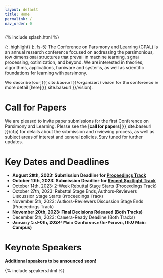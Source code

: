 ```yaml
---
layout: default
title: Home
permalink: /
nav_order: 0
---
```


{% include splash.html %}

{: .highlight}
{: .fs-5}
The Conference on Parsimony and Learning (CPAL) is an annual research
conference focused on addressing the parsimonious, low dimensional structures
that prevail in machine learning, signal processing, optimization, and beyond.
We are interested in theories, algorithms, applications, hardware and systems,
as well as scientific foundations for learning with parsimony. 

We describe [our]({{ site.baseurl }}/organizers) vision for the conference in
more detail [here]({{ site.baseurl }}/vision).

# Call for Papers

<!--{: .fs-5 .text-center}
[Submit your Work on OpenReview](https://openreview.net/group?id=CPAL.cc/2024/Conference)-->

We are pleased to invite paper submissions for the first Conference on
Parsimony and Learning. Please see the [**call for papers**]({{ site.baseurl
}}/cfp) for details about the submission and reviewing process, as well as
subject areas of interest and general policies. Stay tuned for further updates.


# Key Dates and Deadlines

- **August 28th, 2023: Submission Deadline for [Proceedings Track](https://openreview.net/group?id=CPAL.cc/2024/Conference)**
- **October 10th, 2023: Submission Deadline for [Recent Spotlight Track](https://openreview.net/group?id=CPAL.cc/2024/Recent_Spotlight_Track)**
- October 14th, 2023: 2-Week Rebuttal Stage Starts (Proceedings Track)
- October 27th, 2023: Rebuttal Stage Ends, Authors-Reviewers Discussion Stage Starts (Proceedings Track)
- November 5th, 2023: Authors-Reviewers Discussion Stage Ends (Proceedings
  Track)
- **November 20th, 2023: Final Decisions Released (Both Tracks)**
- December 5th, 2023: Camera-Ready Deadline (Both Tracks)
- **January 3rd-6th, 2024: Main Conference (In-Person, HKU Main Campus)**

# Keynote Speakers

**Additional speakers to be announced soon!**

{% include speakers.html %}
